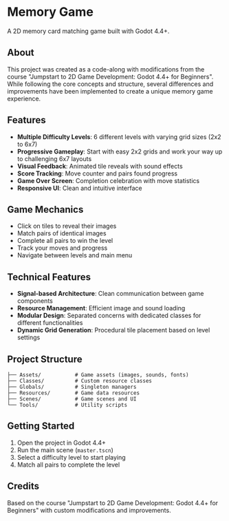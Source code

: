 # Memory Game

A 2D memory card matching game built with Godot 4.4+.

## About

This project was created as a code-along with modifications from the course "Jumpstart to 2D Game Development: Godot 4.4+ for Beginners". While following the core concepts and structure, several differences and improvements have been implemented to create a unique memory game experience.

## Features

- **Multiple Difficulty Levels**: 6 different levels with varying grid sizes (2x2 to 6x7)
- **Progressive Gameplay**: Start with easy 2x2 grids and work your way up to challenging 6x7 layouts
- **Visual Feedback**: Animated tile reveals with sound effects
- **Score Tracking**: Move counter and pairs found progress
- **Game Over Screen**: Completion celebration with move statistics
- **Responsive UI**: Clean and intuitive interface

## Game Mechanics

- Click on tiles to reveal their images
- Match pairs of identical images
- Complete all pairs to win the level
- Track your moves and progress
- Navigate between levels and main menu

## Technical Features

- **Signal-based Architecture**: Clean communication between game components
- **Resource Management**: Efficient image and sound loading
- **Modular Design**: Separated concerns with dedicated classes for different functionalities
- **Dynamic Grid Generation**: Procedural tile placement based on level settings

## Project Structure

```
├── Assets/           # Game assets (images, sounds, fonts)
├── Classes/          # Custom resource classes
├── Globals/          # Singleton managers
├── Resources/        # Game data resources
├── Scenes/           # Game scenes and UI
└── Tools/            # Utility scripts
```

## Getting Started

1. Open the project in Godot 4.4+
2. Run the main scene (`master.tscn`)
3. Select a difficulty level to start playing
4. Match all pairs to complete the level

## Credits

Based on the course "Jumpstart to 2D Game Development: Godot 4.4+ for Beginners" with custom modifications and improvements.


